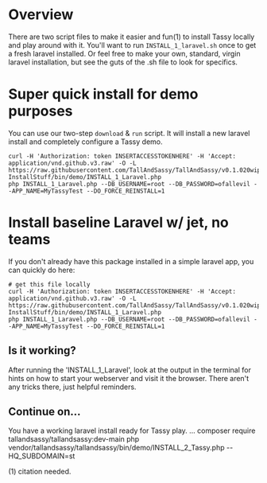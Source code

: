 # Overview 
There are two script files to make it easier and fun(1) to install Tassy locally 
and play around with it. You'll want to run `INSTALL_1_laravel.sh` once to get a fresh 
laravel installed. Or feel free to make your own, standard, virgin laravel installation, but see
the guts of the .sh file to look for specifics.

# Super quick install for demo purposes
You can use our two-step `download` & `run` script. It will install a new laravel install and completely configure a Tassy demo.

    curl -H 'Authorization: token INSERTACCESSTOKENHERE' -H 'Accept: application/vnd.github.v3.raw' -O -L  https://raw.githubusercontent.com/TallAndSassy/TallAndSassy/v0.1.020wip-InstallStuff/bin/demo/INSTALL_1_Laravel.php
    php INSTALL_1_Laravel.php --DB_USERNAME=root --DB_PASSWORD=ofallevil --APP_NAME=MyTassyTest --DO_FORCE_REINSTALL=1



# Install baseline Laravel w/ jet, no teams 
If you don't already have this package installed in a simple laravel app, you can quickly do here:

    # get this file locally
    curl -H 'Authorization: token INSERTACCESSTOKENHERE' -H 'Accept: application/vnd.github.v3.raw' -O -L  https://raw.githubusercontent.com/TallAndSassy/TallAndSassy/v0.1.020wip-InstallStuff/bin/demo/INSTALL_1_Laravel.php
    php INSTALL_1_Laravel.php --DB_USERNAME=root --DB_PASSWORD=ofallevil --APP_NAME=MyTassyTest --DO_FORCE_REINSTALL=1



## Is it working?
    
After running the 'INSTALL_1_Laravel', look at the output in the terminal for hints
on how to start your webserver and visit it the browser.  There aren't any tricks there, just
helpful reminders.

## Continue on...
You have a working laravel install ready for Tassy play.  ...
    composer require tallandsassy/tallandsassy:dev-main
    php vendor/tallandsassy/tallandsassy/bin/demo/INSTALL_2_Tassy.php --HQ_SUBDOMAIN=st

(1) citation needed.